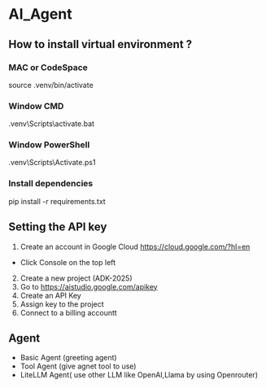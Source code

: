 # AI_Agent

## How to install virtual environment ? 
### MAC or CodeSpace 
source .venv/bin/activate 
### Window CMD 
.venv\Scripts\activate.bat 
### Window PowerShell 
.venv\Scripts\Activate.ps1

### Install dependencies 
pip install -r requirements.txt

## Setting the API key 
1. Create an account in Google Cloud https://cloud.google.com/?hl=en
- Click Console on the top left 
2. Create a new project (ADK-2025)
3. Go to https://aistudio.google.com/apikey
4. Create an API Key 
5. Assign key to the project
6. Connect to a billing accountt

## Agent 
- Basic Agent (greeting agent)
- Tool Agent (give agnet tool to use)
- LiteLLM Agent( use other LLM like OpenAI,Llama by using Openrouter)
  
